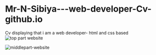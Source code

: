 # Mr-N-Sibiya---web-developer-Cv-github.io
Cv displaying that i am a web developer- html and css based
![top part website](https://user-images.githubusercontent.com/78474460/219014231-2d901b53-5b27-403a-bc66-c3db96da3bbd.png)

![middlepart-website](https://user-images.githubusercontent.com/78474460/219014978-ed0abfc1-2b36-4a63-9a24-dfaadc586716.png)
